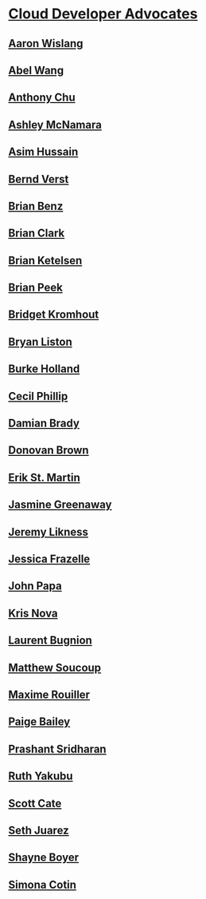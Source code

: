 # [Cloud Developer Advocates](index.md)
## [Aaron Wislang](aaron-wislang)
## [Abel Wang](abel-wang)
## [Anthony Chu](anthony-chu)
## [Ashley McNamara](ashley-mcnamara)
## [Asim Hussain](asim-hussain)
## [Bernd Verst](bernd-verst)
## [Brian Benz](brian-benz)
## [Brian Clark](brian-clark)
## [Brian Ketelsen](brian-ketelsen)
## [Brian Peek](brian-peek)
## [Bridget Kromhout](bridget-kromhout)
## [Bryan Liston](bryan-liston)
## [Burke Holland](burke-holland)
## [Cecil Phillip](cecil-phillip)
## [Damian Brady](damian-brady)
## [Donovan Brown](donovan-brown)
## [Erik St. Martin](erik-st-martin)
## [Jasmine Greenaway](jasmine-greenaway)
## [Jeremy Likness](jeremy-likness)
## [Jessica Frazelle](jessica-frazelle)
## [John Papa](john-papa)
## [Kris Nova](kris-nova)
## [Laurent Bugnion](laurent-bugnion)
## [Matthew Soucoup](matthew-soucoup)
## [Maxime Rouiller](maxime-rouiller)
## [Paige Bailey](paige-bailey)
## [Prashant Sridharan](prashant-sridharan)
## [Ruth Yakubu](ruth-yakubu)
## [Scott Cate](scott-cate)
## [Seth Juarez](seth-juarez)
## [Shayne Boyer](shayne-boyer)
## [Simona Cotin](simona-cotin)
